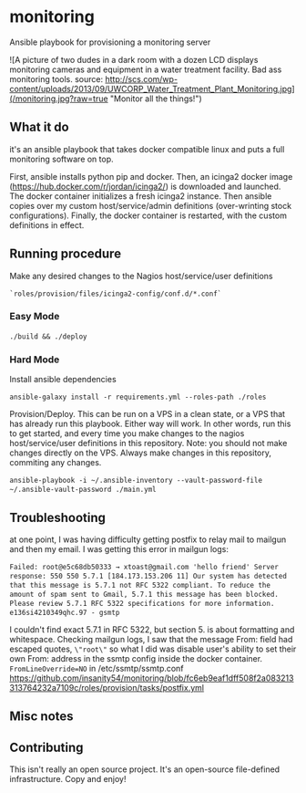 # monitoring

Ansible playbook for provisioning a monitoring server

![A picture of two dudes in a dark room with a dozen LCD displays monitoring cameras and equipment in a water treatment facility. Bad ass monitoring tools. source: http://scs.com/wp-content/uploads/2013/09/UWCORP_Water_Treatment_Plant_Monitoring.jpg](/monitoring.jpg?raw=true "Monitor all the things!")

## What it do

it's an ansible playbook that takes docker compatible linux and puts a full monitoring software on top.

First, ansible installs python pip and docker. Then, an icinga2 docker image (https://hub.docker.com/r/jordan/icinga2/) is downloaded and launched. The docker container initializes a fresh icinga2 instance. Then ansible copies over my custom host/service/admin definitions (over-wrinting stock configurations). Finally, the docker container is restarted, with the custom definitions in effect.


## Running procedure

Make any desired changes to the Nagios host/service/user definitions

    `roles/provision/files/icinga2-config/conf.d/*.conf`

### Easy Mode

    ./build && ./deploy


### Hard Mode

Install ansible dependencies

    ansible-galaxy install -r requirements.yml --roles-path ./roles

Provision/Deploy. This can be run on a VPS in a clean state, or a VPS that has already run this playbook. Either way will work. In other words, run this to get started, and every time you make changes to the nagios host/service/user definitions in this repository. Note: you should not make changes directly on the VPS. Always make changes in this repository, commiting any changes.

    ansible-playbook -i ~/.ansible-inventory --vault-password-file ~/.ansible-vault-password ./main.yml



## Troubleshooting

at one point, I was having difficulty getting postfix to relay mail to mailgun and then my email. I was getting this error in mailgun logs:

```
Failed: root@e5c68db50333 → xtoast@gmail.com 'hello friend' Server response: 550 550 5.7.1 [184.173.153.206 11] Our system has detected that this message is 5.7.1 not RFC 5322 compliant. To reduce the amount of spam sent to Gmail, 5.7.1 this message has been blocked. Please review 5.7.1 RFC 5322 specifications for more information. e136si4210349qhc.97 - gsmtp
```

I couldn't find exact 5.7.1 in RFC 5322, but section 5. is about formatting and whitespace. Checking mailgun logs, I saw that the message From: field had escaped quotes, `\"root\"` so what I did was disable user's ability to set their own From: address in the ssmtp config inside the docker container. `FromLineOverride=NO` in /etc/ssmtp/ssmtp.conf https://github.com/insanity54/monitoring/blob/fc6eb9eaf1dff508f2a083213313764232a7109c/roles/provision/tasks/postfix.yml

## Misc notes


## Contributing

This isn't really an open source project. It's an open-source file-defined infrastructure. Copy and enjoy!


